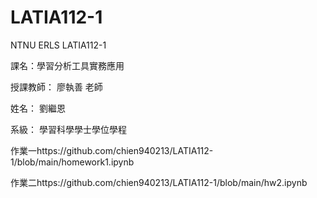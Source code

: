# LATIA112-1
NTNU ERLS LATIA112-1

課名：學習分析工具實務應用 

授課教師： 廖執善 老師

姓名： 劉繼恩

系級： 學習科學學士學位學程

作業一https://github.com/chien940213/LATIA112-1/blob/main/homework1.ipynb

作業二https://github.com/chien940213/LATIA112-1/blob/main/hw2.ipynb
